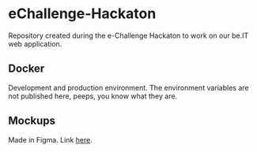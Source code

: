 # eChallenge-Hackaton

Repository created during the e-Challenge Hackaton to work on our be.IT web application.

## Docker

Development and production environment.
The environment variables are not published here, peeps, you know what they are.

## Mockups

Made in Figma. Link <a href="">here</a>.
